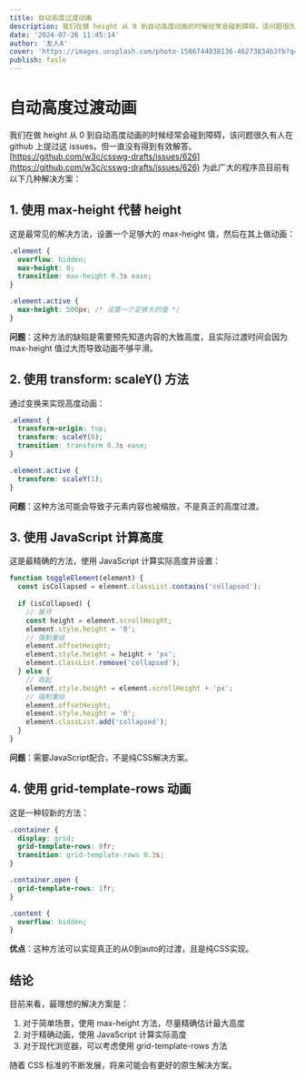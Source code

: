 ```yaml
---
title: 自动高度过渡动画
description: 我们在做 height 从 0 到自动高度动画的时候经常会碰到障碍，该问题很久有人在 github 上提过这 issues，但一直没有得到有效解答。
date: '2024-07-26 11:45:14'
author: '友人A'
cover: 'https://images.unsplash.com/photo-1506744038136-46273834b3fb?q=80&w=1000'
publish: fasle
---
```


# 自动高度过渡动画

我们在做 height 从 0 到自动高度动画的时候经常会碰到障碍，该问题很久有人在 github 上提过这 issues，但一直没有得到有效解答。[https://github.com/w3c/csswg-drafts/issues/626](https://github.com/w3c/csswg-drafts/issues/626) 为此广大的程序员目前有以下几种解决方案：

## 1. 使用 max-height 代替 height

这是最常见的解决方法，设置一个足够大的 max-height 值，然后在其上做动画：

```css
.element {
  overflow: hidden;
  max-height: 0;
  transition: max-height 0.3s ease;
}

.element.active {
  max-height: 500px; /* 设置一个足够大的值 */
}
```

**问题**：这种方法的缺陷是需要预先知道内容的大致高度，且实际过渡时间会因为 max-height 值过大而导致动画不够平滑。

## 2. 使用 transform: scaleY() 方法

通过变换来实现高度动画：

```css
.element {
  transform-origin: top;
  transform: scaleY(0);
  transition: transform 0.3s ease;
}

.element.active {
  transform: scaleY(1);
}
```

**问题**：这种方法可能会导致子元素内容也被缩放，不是真正的高度过渡。

## 3. 使用 JavaScript 计算高度

这是最精确的方法，使用 JavaScript 计算实际高度并设置：

```javascript
function toggleElement(element) {
  const isCollapsed = element.classList.contains('collapsed');
  
  if (isCollapsed) {
    // 展开
    const height = element.scrollHeight;
    element.style.height = '0';
    // 强制重绘
    element.offsetHeight;
    element.style.height = height + 'px';
    element.classList.remove('collapsed');
  } else {
    // 收起
    element.style.height = element.scrollHeight + 'px';
    // 强制重绘
    element.offsetHeight;
    element.style.height = '0';
    element.classList.add('collapsed');
  }
}
```

**问题**：需要JavaScript配合，不是纯CSS解决方案。

## 4. 使用 grid-template-rows 动画

这是一种较新的方法：

```css
.container {
  display: grid;
  grid-template-rows: 0fr;
  transition: grid-template-rows 0.3s;
}

.container.open {
  grid-template-rows: 1fr;
}

.content {
  overflow: hidden;
}
```

**优点**：这种方法可以实现真正的从0到auto的过渡，且是纯CSS实现。

## 结论

目前来看，最理想的解决方案是：
1. 对于简单场景，使用 max-height 方法，尽量精确估计最大高度
2. 对于精确动画，使用 JavaScript 计算实际高度
3. 对于现代浏览器，可以考虑使用 grid-template-rows 方法

随着 CSS 标准的不断发展，将来可能会有更好的原生解决方案。 
